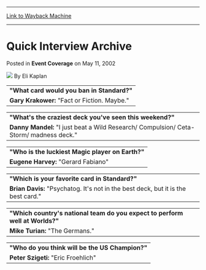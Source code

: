 
---
[Link to Wayback Machine](https://web.archive.org/web/20211027145028/https://magic.wizards.com/en/articles/archive/event-coverage/quick-interview-archive-2002-05-11)

[_metadata_:author]:- "Eli Kaplan"
[_metadata_:description]:- "`What card would you ban in Standard?`Gary Krakower: `Fact or Fiction. Maybe.` Mike Flores: `Upheaval. It's insane.` Patrick Chapin: `Once Judgment comes out, Roar of the Wurm.``What's the craziest deck you've seen this weekend?`Danny Mandel: `I just beat a Wild Research/ Compulsion/ Ceta-Storm/ madness deck.` Tony Tsai: `Scott Seville's All-Cleric Deck.` William Jensen: `My"
[_metadata_:generator]:- "Drupal 7 (http://drupal.org)"
[_metadata_:node]:- "780376"
[_metadata_:publish_date]:- "2002-05-11"
[_metadata_:source]:- "div-main-content"
[_metadata_:title]:- "Quick Interview Archive"
[_metadata_:wayback_capture_timestamp]:- "2021-10-27 14:50:28"
[_metadata_:wayback_raw_url]:- "https://web.archive.org/web/20211027145028id_/https://magic.wizards.com/en/articles/archive/event-coverage/quick-interview-archive-2002-05-11"
[_metadata_:wayback_url]:- "https://magic.wizards.com/en/articles/archive/event-coverage/quick-interview-archive-2002-05-11"
---


Quick Interview Archive
=======================



 Posted in **Event Coverage**
 on May 11, 2002 






![](https://media.magic.wizards.com/styles/auth_small/public/generic-avatar-150_133.png)
By Eli Kaplan













|  |
| --- |
| **"What card would you ban in Standard?"** |
| **Gary Krakower:** "Fact or Fiction. Maybe."  | **Mike Flores:** "Upheaval. It's insane."  | **Patrick Chapin:** "Once *Judgment* comes out, Roar of the Wurm." |

  


|  |
| --- |
| **"What's the craziest deck you've seen this weekend?"** |
| **Danny Mandel:** "I just beat a Wild Research/ Compulsion/ Ceta-Storm/ madness deck."  | **Tony Tsai:** "Scott Seville's All-Cleric Deck."  | **William Jensen:** "My deck."  |

  


|  |
| --- |
| **"Who is the luckiest Magic player on Earth?"** |
| **Eugene Harvey:** "Gerard Fabiano"  | **Antonino DeRosa:** "Brian Davis"  | **Matt Linde:** "Brock Parker. Maybe not in Magic, but in life."  |

  


|  |
| --- |
| **"Which is your favorite card in Standard?"** |
| **Brian Davis:** "Psychatog. It's not in the best deck, but it is the best card."  | **Brian Hegstad:** "Life Burst, or Wild Mongrel."  | **Eric Taylor:** "Fact or Fiction, it abuses graveyard mechanics and draws cards."  |

  


|  |
| --- |
| **"Which country's national team do you expect to perform well at Worlds?"** |
| **Mike Turian:** "The Germans."  | **Alex Borteh:** "Finland"  | **Brian Kowal:** "Japan"  |

  


|  |
| --- |
| **"Who do you think will be the US Champion?"** |
| **Peter Szigeti:** "Eric Froehlich"  | **Eric Taylor:** "Myself, or Mike Turian"  | **Brian Davis:** "Finkel, it's his time for a comeback"  |







